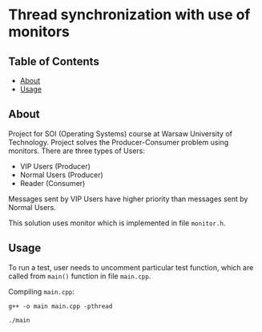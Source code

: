 # Thread synchronization with use of monitors

## Table of Contents

- [About](#about)
- [Usage](#usage)

## About <a name = "about"></a>

Project for SOI (Operating Systems) course at Warsaw University of Technology. Project solves the Producer-Consumer problem using monitors. There are three types of Users:
- VIP Users (Producer)
- Normal Users (Producer)
- Reader (Consumer)

Messages sent by VIP Users have higher priority than messages sent by Normal Users.

This solution uses monitor which is implemented in file `monitor.h`.


## Usage <a name = "usage"></a>

To run a test, user needs to uncomment particular test function, which are called from `main()` function in file `main.cpp`.

Compiling `main.cpp`:
```
g++ -o main main.cpp -pthread
```
```
./main
```